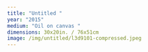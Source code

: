 ```yaml
---
title: "Untitled "
year: "2015"
medium: "Oil on canvas "
dimensions: 30x20in. / 76x51cm
image: /img/untitled/l3d9101-compressed.jpeg
---
```




